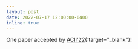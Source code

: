 ```yaml
---
layout: post
date: 2022-07-17 12:00:00-0400
inline: true
---
```


One paper accepted by [ACII'22](https://wangchongyang.ai/assets/pdf/Exploring_Multimodal_Fusion_for_Protective_Behavior_Detection_in_Continuous_Data_ACII2022.pdf){:target="\_blank"}!